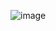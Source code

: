 ![image](https://github.com/M-SaadKhurram/GradeCalculator/assets/125044606/49654769-74da-4130-92aa-f4f4b58db475)
